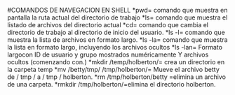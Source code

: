 #COMANDOS DE NAVEGACION EN SHELL
*pwd= comando que muestra en pantalla la ruta actual del directorio de trabajo
*ls= comando que muestra el listado de archivos del directorio actual
*cd= comando que cambia el directorio de trabajo al directorio de inicio del usuario.
*ls -l= comando que muestra la lista de archivos en formato largo.
*ls -la= comando que muestra la lista en formato largo, incluyendo los archivos ocultos
*ls -lan= Formato largocon ID de usuario y grupo mostrados numéricamente Y archivos ocultos (comenzando con.)
*mkdir /temp/holberton/= crea un directorio en la carpeta temp
*mv /betty/tmp/ /tmp/holberton/= Mueve el archivo betty de / tmp / a / tmp / holberton.
*rm /tmp/holberton/betty =elimina un archivo de una carpeta.
*rmkdir /tmp/holberton/=elimina el directorio holberton.